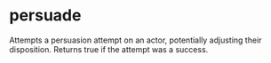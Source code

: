 # persuade

Attempts a persuasion attempt on an actor, potentially adjusting their disposition. Returns true if the attempt was a success.
